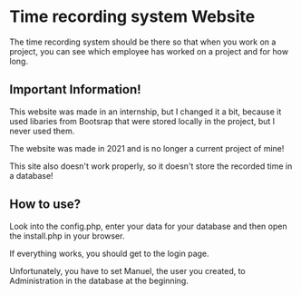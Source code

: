 # Time recording system Website
The time recording system should be there so that when you work on a project, you can see which employee has worked on a project and for how long.

## Important Information!
This website was made in an internship, but I changed it a bit, because it used libaries from Bootsrap that were stored locally in the project, 
but I never used them.

The website was made in 2021 and is no longer a current project of mine!

This site also doesn't work properly, so it doesn't store the recorded time in a database!

## How to use?
Look into the config.php, enter your data for your database and then open the install.php in your browser.

If everything works, you should get to the login page.

Unfortunately, you have to set Manuel, the user you created, to Administration in the database at the beginning.